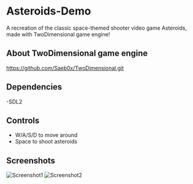 # Asteroids-Demo
A recreation of the classic space-themed shooter video game Asteroids, made with TwoDimensional game engine!

## About TwoDimensional game engine
https://github.com/Saeb0x/TwoDimensional.git

## Dependencies
-SDL2

## Controls
- W/A/S/D to move around
- Space to shoot asteroids

## Screenshots
![Screenshot1](https://user-images.githubusercontent.com/56490771/163649478-6795d281-15d0-44b1-b7b2-988690a334d0.PNG)
![Screenshot2](https://user-images.githubusercontent.com/56490771/163649483-62a1e6cf-e77f-44c8-a0c1-44c9e41850e2.PNG)
